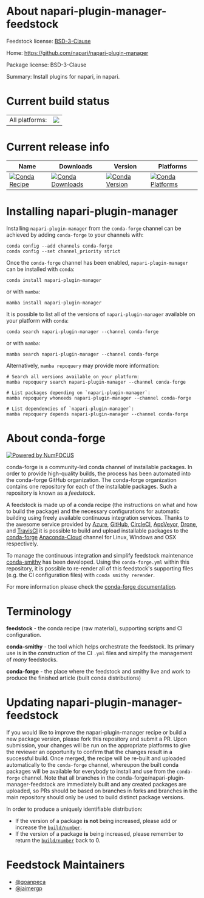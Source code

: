 About napari-plugin-manager-feedstock
=====================================

Feedstock license: [BSD-3-Clause](https://github.com/conda-forge/napari-plugin-manager-feedstock/blob/main/LICENSE.txt)

Home: https://github.com/napari/napari-plugin-manager

Package license: BSD-3-Clause

Summary: Install plugins for napari, in napari.

Current build status
====================


<table><tr><td>All platforms:</td>
    <td>
      <a href="https://dev.azure.com/conda-forge/feedstock-builds/_build/latest?definitionId=19592&branchName=main">
        <img src="https://dev.azure.com/conda-forge/feedstock-builds/_apis/build/status/napari-plugin-manager-feedstock?branchName=main">
      </a>
    </td>
  </tr>
</table>

Current release info
====================

| Name | Downloads | Version | Platforms |
| --- | --- | --- | --- |
| [![Conda Recipe](https://img.shields.io/badge/recipe-napari--plugin--manager-green.svg)](https://anaconda.org/conda-forge/napari-plugin-manager) | [![Conda Downloads](https://img.shields.io/conda/dn/conda-forge/napari-plugin-manager.svg)](https://anaconda.org/conda-forge/napari-plugin-manager) | [![Conda Version](https://img.shields.io/conda/vn/conda-forge/napari-plugin-manager.svg)](https://anaconda.org/conda-forge/napari-plugin-manager) | [![Conda Platforms](https://img.shields.io/conda/pn/conda-forge/napari-plugin-manager.svg)](https://anaconda.org/conda-forge/napari-plugin-manager) |

Installing napari-plugin-manager
================================

Installing `napari-plugin-manager` from the `conda-forge` channel can be achieved by adding `conda-forge` to your channels with:

```
conda config --add channels conda-forge
conda config --set channel_priority strict
```

Once the `conda-forge` channel has been enabled, `napari-plugin-manager` can be installed with `conda`:

```
conda install napari-plugin-manager
```

or with `mamba`:

```
mamba install napari-plugin-manager
```

It is possible to list all of the versions of `napari-plugin-manager` available on your platform with `conda`:

```
conda search napari-plugin-manager --channel conda-forge
```

or with `mamba`:

```
mamba search napari-plugin-manager --channel conda-forge
```

Alternatively, `mamba repoquery` may provide more information:

```
# Search all versions available on your platform:
mamba repoquery search napari-plugin-manager --channel conda-forge

# List packages depending on `napari-plugin-manager`:
mamba repoquery whoneeds napari-plugin-manager --channel conda-forge

# List dependencies of `napari-plugin-manager`:
mamba repoquery depends napari-plugin-manager --channel conda-forge
```


About conda-forge
=================

[![Powered by
NumFOCUS](https://img.shields.io/badge/powered%20by-NumFOCUS-orange.svg?style=flat&colorA=E1523D&colorB=007D8A)](https://numfocus.org)

conda-forge is a community-led conda channel of installable packages.
In order to provide high-quality builds, the process has been automated into the
conda-forge GitHub organization. The conda-forge organization contains one repository
for each of the installable packages. Such a repository is known as a *feedstock*.

A feedstock is made up of a conda recipe (the instructions on what and how to build
the package) and the necessary configurations for automatic building using freely
available continuous integration services. Thanks to the awesome service provided by
[Azure](https://azure.microsoft.com/en-us/services/devops/), [GitHub](https://github.com/),
[CircleCI](https://circleci.com/), [AppVeyor](https://www.appveyor.com/),
[Drone](https://cloud.drone.io/welcome), and [TravisCI](https://travis-ci.com/)
it is possible to build and upload installable packages to the
[conda-forge](https://anaconda.org/conda-forge) [Anaconda-Cloud](https://anaconda.org/)
channel for Linux, Windows and OSX respectively.

To manage the continuous integration and simplify feedstock maintenance
[conda-smithy](https://github.com/conda-forge/conda-smithy) has been developed.
Using the ``conda-forge.yml`` within this repository, it is possible to re-render all of
this feedstock's supporting files (e.g. the CI configuration files) with ``conda smithy rerender``.

For more information please check the [conda-forge documentation](https://conda-forge.org/docs/).

Terminology
===========

**feedstock** - the conda recipe (raw material), supporting scripts and CI configuration.

**conda-smithy** - the tool which helps orchestrate the feedstock.
                   Its primary use is in the construction of the CI ``.yml`` files
                   and simplify the management of *many* feedstocks.

**conda-forge** - the place where the feedstock and smithy live and work to
                  produce the finished article (built conda distributions)


Updating napari-plugin-manager-feedstock
========================================

If you would like to improve the napari-plugin-manager recipe or build a new
package version, please fork this repository and submit a PR. Upon submission,
your changes will be run on the appropriate platforms to give the reviewer an
opportunity to confirm that the changes result in a successful build. Once
merged, the recipe will be re-built and uploaded automatically to the
`conda-forge` channel, whereupon the built conda packages will be available for
everybody to install and use from the `conda-forge` channel.
Note that all branches in the conda-forge/napari-plugin-manager-feedstock are
immediately built and any created packages are uploaded, so PRs should be based
on branches in forks and branches in the main repository should only be used to
build distinct package versions.

In order to produce a uniquely identifiable distribution:
 * If the version of a package **is not** being increased, please add or increase
   the [``build/number``](https://docs.conda.io/projects/conda-build/en/latest/resources/define-metadata.html#build-number-and-string).
 * If the version of a package **is** being increased, please remember to return
   the [``build/number``](https://docs.conda.io/projects/conda-build/en/latest/resources/define-metadata.html#build-number-and-string)
   back to 0.

Feedstock Maintainers
=====================

* [@goanpeca](https://github.com/goanpeca/)
* [@jaimergp](https://github.com/jaimergp/)

